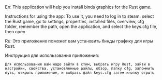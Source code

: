 En:
  This application will help you install binds graphics for the Rust game.

  Instructions for using the app:
    To use it, you need to log in to steam, select the Rust game, go to settings, properties, installed files, overview, cfg folder, remember the path, open the application, and select the keys.cfg file, then open

Ru:
  Это приложение поможет вам установить бинды графику для игры Rust.

  Инструкция для использования приложения:

    Для использования вам надо зайти в стим, выбрать игру Rust, зайти в настройки, свойства, установленные файлы, обзор, папку cfg, запомнить путь, открыть приложение, и выбрать файл keys.cfg затем кнопку отрыть
